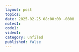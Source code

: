 ```yaml
---
layout: post
topics: 
date: 2025-02-25 08:00:00 -0800
notes1: 
code1: 
video1: 
category: unfiled
published: false
---
```

